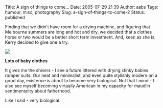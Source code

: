 Title: A sign of things to come...
Date: 2005-07-29 21:39
Author: aabs
Tags: humour, misc, photography
Slug: a-sign-of-things-to-come-2
Status: published

Finding that we didn't have room for a drying machine, and figuring that Melbourne summers are long and hot and dry, we decided that a clothes horse or two would be a better short term investment. And, keen as she is, Kerry decided to give one a try.

[![](http://photos1.blogger.com/blogger/6860/929/320/IMG%28038%29.jpg)](http://photos1.blogger.com/blogger/6860/929/1600/IMG%28038%29.jpg)

**Lots of baby clothes**

It gives me the shivers - I see a future littered with drying stinky babies romper suits. Our neat and minimalist, and even quite stylishly modern on a good day, existence is about to become very biological. Not that I mind - I also see myself becoming virtually American in my capacity for maudlin sentimentality about fatherhood.

Like I said - very biological.
